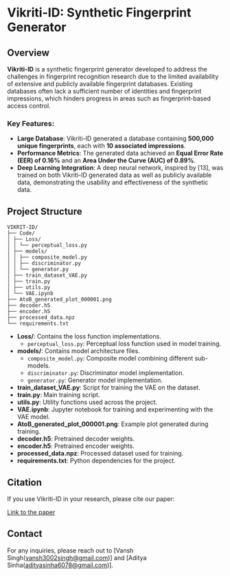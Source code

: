 # Vikriti-ID: Synthetic Fingerprint Generator

## Overview

**Vikriti-ID** is a synthetic fingerprint generator developed to address the challenges in fingerprint recognition research due to the limited availability of extensive and publicly available fingerprint databases. Existing databases often lack a sufficient number of identities and fingerprint impressions, which hinders progress in areas such as fingerprint-based access control.

### Key Features:
- **Large Database**: Vikriti-ID generated a database containing **500,000 unique fingerprints**, each with **10 associated impressions**.
- **Performance Metrics**: The generated data achieved an **Equal Error Rate (EER) of 0.16%** and an **Area Under the Curve (AUC) of 0.89%**.
- **Deep Learning Integration**: A deep neural network, inspired by [13], was trained on both Vikriti-ID generated data as well as publicly available data, demonstrating the usability and effectiveness of the synthetic data.

## Project Structure
```
VIKRIT-ID/
├── Code/
│ ├── Loss/
│ │ └── perceptual_loss.py
│ ├── models/
│ │ ├── composite_model.py
│ │ ├── discriminator.py
│ │ └── generator.py
│ ├── train_dataset_VAE.py
│ ├── train.py
│ ├── utils.py
│ └── VAE.ipynb
├── AtoB_generated_plot_000001.png
├── decoder.h5
├── encoder.h5
├── processed_data.npz
└── requirements.txt
```


- **Loss/**: Contains the loss function implementations.
  - `perceptual_loss.py`: Perceptual loss function used in model training.
- **models/**: Contains model architecture files.
  - `composite_model.py`: Composite model combining different sub-models.
  - `discriminator.py`: Discriminator model implementation.
  - `generator.py`: Generator model implementation.
- **train_dataset_VAE.py**: Script for training the VAE on the dataset.
- **train.py**: Main training script.
- **utils.py**: Utility functions used across the project.
- **VAE.ipynb**: Jupyter notebook for training and experimenting with the VAE model.
- **AtoB_generated_plot_000001.png**: Example plot generated during training.
- **decoder.h5**: Pretrained decoder weights.
- **encoder.h5**: Pretrained encoder weights.
- **processed_data.npz**: Processed dataset used for training.
- **requirements.txt**: Python dependencies for the project.

## Citation

If you use Vikriti-ID in your research, please cite our paper:

[Link to the paper](https://openaccess.thecvf.com/content/WACV2024/papers/Shukla_Vikriti-ID_A_Novel_Approach_for_Real_Looking_Fingerprint_Data-Set_Generation_WACV_2024_paper.pdf)

## Contact

For any inquiries, please reach out to [Vansh Singh(vansh3002singh@gmail.com)] and [Aditya Sinha(adityasinha6078@gmail.com)].

